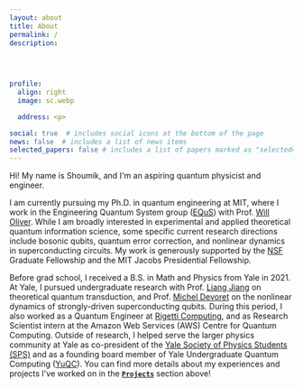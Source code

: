 ```yaml
---
layout: about
title: About
permalink: /
description: 
  
  


profile:
  align: right
  image: sc.webp

  address: <p>

social: true  # includes social icons at the bottom of the page
news: false  # includes a list of news items
selected_papers: false # includes a list of papers marked as "selected={true}"
---
```


Hi! My name is Shoumik, and I'm an aspiring quantum physicist and engineer.

I am currently pursuing my Ph.D. in quantum engineering at MIT, where I work in the Engineering Quantum System group ([EQuS](https://equs.mit.edu/)) with Prof. [Will Oliver](https://physics.mit.edu/faculty/william-oliver/). While I am broadly interested in experimental and applied theoretical quantum information science, some specific current research directions include bosonic qubits, quantum error correction, and nonlinear dynamics in superconducting circuits. My work is generously supported by the [NSF](https://www.nsfgrfp.org/) Graduate Fellowship and the MIT Jacobs Presidential Fellowship. 

Before grad school, I received a B.S. in Math and Physics from Yale in 2021. At Yale, I pursued undergraduate research with Prof. [Liang Jiang](https://pme.uchicago.edu/group/jiang-group) on theoretical quantum transduction, and Prof. [Michel Devoret](http://qulab.eng.yale.edu/) on the nonlinear dynamics of strongly-driven superconducting qubits. During this period, I also worked as a Quantum Engineer at [Rigetti Computing](https://www.rigetti.com/), and as Research Scientist intern at the Amazon Web Services (AWS) Centre for Quantum Computing. Outside of research, I helped serve the larger physics community at Yale as co-president of the [Yale Society of Physics Students (SPS)](https://spsyale.sites.yale.edu/) and as a founding board member of Yale Undergraduate Quantum Computing ([YuQC](https://yaleqc.com/)). You can find more details about my experiences and projects I've worked on in the **[`Projects`](projects)** section above!